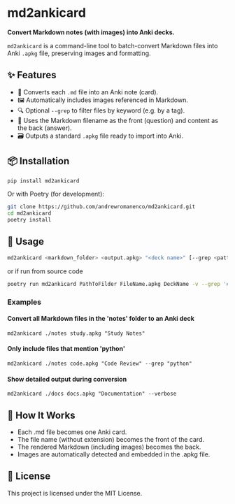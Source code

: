 # md2ankicard

**Convert Markdown notes (with images) into Anki decks.**

`md2ankicard` is a command-line tool to batch-convert Markdown files into Anki `.apkg` file, preserving images and formatting.

## ✨ Features

- 📄 Converts each `.md` file into an Anki note (card).
- 🖼️ Automatically includes images referenced in Markdown.
- 🔍 Optional `--grep` to filter files by keyword (e.g. by a tag).
- 🧠 Uses the Markdown filename as the front (question) and content as the back (answer).
- 🗃️ Outputs a standard `.apkg` file ready to import into Anki.

## 📦 Installation

```bash
pip install md2ankicard
```

Or with Poetry (for development):

```bash
git clone https://github.com/andrewromanenco/md2ankicard.git
cd md2ankicard
poetry install
```
## 🚀 Usage

```bash
md2ankicard <markdown_folder> <output.apkg> "<deck name>" [--grep <pattern>] [--verbose]
```

or if run from source code

```bash
poetry run md2ankicard PathToFilder FileName.apkg DeckName -v --grep '#SomeTag'
```
### Examples

#### Convert all Markdown files in the 'notes' folder to an Anki deck
`md2ankicard ./notes study.apkg "Study Notes"`

#### Only include files that mention 'python'
`md2ankicard ./notes code.apkg "Code Review" --grep "python"`

#### Show detailed output during conversion
`md2ankicard ./docs docs.apkg "Documentation" --verbose`

## 🧠 How It Works

- Each .md file becomes one Anki card.
- The file name (without extension) becomes the front of the card.
- The rendered Markdown (including images) becomes the back.
- Images are automatically detected and embedded in the .apkg file.

## 📝 License

This project is licensed under the MIT License.
